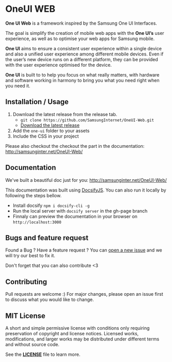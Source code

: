 
# OneUI WEB

**One UI Web** is a framework inspired by the Samsung One UI Interfaces.

The goal is simplify the creation of mobile web apps with the **One UI’s** user experience, as well as to optimise your web apps for Samsung mobile.

**One UI** aims to ensure a consistent user experience within a single device and also a unified user experience among different mobile devices. Even if the user’s new device runs on a different platform, they can be provided with the user experience optimised for the device.

**One UI** is built to to help you focus on what really matters, with hardware and software working in harmony to bring you what you need right when you need it.

## Installation / Usage

1. Download the latest release from the release tab.
	* ```git clone https://github.com/SamsungInternet/OneUI-Web.git``` 
	* [Download the latest release](https://github.com/SamsungInternet/OneUI-Web/releases/latest)
2. Add the `one-ui` folder to your assets
3. Include the CSS in your project

Please also checkout the checkout the  part in the documentation: http://samsunginter.net/OneUI-Web/


## Documentation

We've built a beautiful doc just for you: http://samsunginter.net/OneUI-Web/

This documentation was built using [DocsifyJS](https://github.com/docsifyjs/docsify).
You can also run it locally by following the steps bellow.

* Install docsify ```npm i docsify-cli -g```
* Run the local server with  ```docsify server``` in the gh-page branch
* Finnaly can preview the documentation in your browser on `http://localhost:3000`

## Bugs and feature request 

Found a Bug ? Have a feature request ?
You can [open a new issue](https://github.com/SamsungInternet/OneUI-Web/issues/new) and we will try our best to fix it.

Don't forget that you can also contribute <3

## Contributing

Pull requests are welcome :)
For major changes, please open an issue first to discuss what you would like to change.


## MIT License

A short and simple permissive license with conditions only requiring preservation of copyright and license notices.
Licensed works, modifications, and larger works may be distributed under different terms and without source code.

See the **[LICENSE](https://github.com/SamsungInternet/OneUI-Web/blob/master/LICENSE)** file to learn more.
